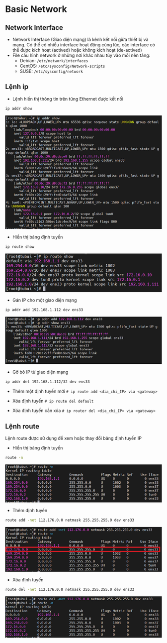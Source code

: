 # Basic Network
## Network Interface
- Network Interface (Giao diện mạng) là kênh kết nối giữa thiết bị và mạng. Có thể có nhiều interface hoạt động cùng lúc, các interface có thể được kích hoạt (actived) hoặc không kích hoạt (de-actived)
- File cấu hình network ở những nơi khác nhau tùy vào mỗi nền tảng:
	+ Debian: `/etc/network/interfaces`
	+ CentOS: `/etc/sysconfig/Network-scripts`
	+ SUSE: `/etc/sysconfig/network`

## Lệnh ip
- Lệnh hiển thị thông tin trên từng Ethernet được kết nối
```sh
ip addr show
```

![](./images/showip.png)

- Hiển thị bảng định tuyến
```sh
ip route show
```

![](./images/showiproute.png)

- Gán IP cho một giao diện mạng
```sh
ip addr add 192.168.1.112 dev ens33
```

![](./images/ganip.png)

- Gỡ bỏ IP từ giao diện mạng
```sh
ip addr del 192.168.1.112/32 dev ens33
```

- Thêm một định tuyến mới
`# ip route add <dia_chi_IP> via <gateway>`

- Xóa định tuyến
`# ip route del default`

- Xóa định tuyến cần xóa
`# ip router del <dia_chi_IP> via <gateway>`

## Lệnh route
Lệnh route được sử dụng để xem hoặc thay đổi bảng định tuyến IP
- Hiển thị bảng định tuyến
```sh
route -n
```

![](./images/showdinhtuyen.png)

- Thêm định tuyến
```sh
route add -net 112.176.0.0 netmask 255.255.255.0 dev ens33
```

![](./images/adddinhtuyen.png)

- Xóa định tuyến
```sh
route del -net 112.176.0.0 netmask 255.255.255.0 dev ens33
```

![](./images/xoadinhtuyen.png)
